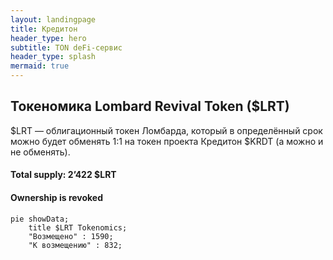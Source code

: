 ```yaml
---
layout: landingpage
title: Кредитон
header_type: hero
subtitle: TON deFi-сервис
header_type: splash
mermaid: true
---
```


## Токеномика Lombard Revival Token ($LRT)
$LRT — облигационный токен Ломбарда, который в определённый срок можно будет обменять 1:1 на токен проекта Кредитон $KRDT (а можно и не обменять).
#### Total supply: 2’422 $LRT
#### Ownership is revoked
```mermaid
pie showData;
    title $LRT Tokenomics;
    "Возмещено" : 1590;
    "К возмещению" : 832;
```
